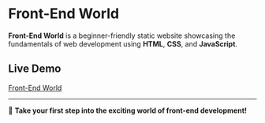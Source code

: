 # Front-End World

**Front-End World** is a beginner-friendly static website showcasing the fundamentals of web development using **HTML**, **CSS**, and **JavaScript**.  


## Live Demo
[Front-End World](https://mohamed-h-esmail.github.io/Front-End_World/)

---

🚀 **Take your first step into the exciting world of front-end development!**

